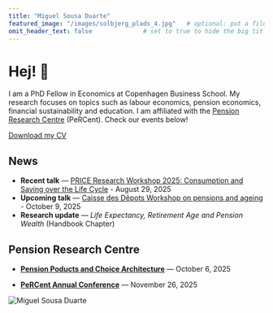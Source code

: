 ```yaml
---
title: "Miguel Sousa Duarte"
featured_image: "/images/solbjerg_plads_4.jpg"   # optional: put a file at static/images/hero.jpg
omit_header_text: false              # set to true to hide the big title over the hero
---
```




<div class="cf pv3">
  <!-- Left column: intro text -->
  <div class="fl w-75-l w-100 pr4-l">

# Hej! 👋

I am a PhD Fellow in Economics at Copenhagen Business School. My research focuses on topics such as labour economics, pension economics, financial sustainability and education. I am affiliated with the [Pension Research Centre](https://www.cbs.dk/en/research/departments-and-centres/department-of-finance/pension-research-centre-percent) (PeRCent). Check our events below!

[Download my CV](/cv/Miguel-Sousa-Duarte-CV.pdf)


## News
- **Recent talk** — [PRICE Research Workshop 2025: Consumption and Saving over the Life Cycle](https://www.tilmeld.dk/cslc2025/program) - August 29, 2025
- **Upcoming talk** — [Caisse des Dêpots Workshop on pensions and ageing](https://politiques-sociales.caissedesdepots.fr/sites/default/files/Appel_communications_ColloqueRV_GB_02-2025.pdf) - October 9, 2025
- **Research update** — *Life Expectancy, Retirement Age and Pension Wealth* (Handbook Chapter)




## Pension Research Centre
- [**Pension Poducts and Choice Architecture**](https://www.tilmeld.dk/ppca2025/conference)  — October 6, 2025
- [**PeRCent Annual Conference**](https://www.tilmeld.dk/percentannualconference2025/conference)  — November 26, 2025

  </div>

  <!-- Right column: your photo -->
  <div class="fl w-40-l w-100 tc">
    <img src="/images/miguel_front_page.jpg" alt="Miguel Sousa Duarte" class="br3 shadow-5 center">
  </div>
</div>